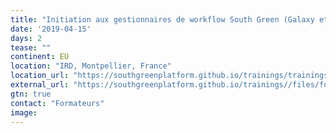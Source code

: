 ```yaml
---
title: "Initiation aux gestionnaires de workflow South Green (Galaxy et TOGGLe) et à l’application Gigwa"
date: '2019-04-15'
days: 2
tease: ""
continent: EU
location: "IRD, Montpellier, France"
location_url: "https://southgreenplatform.github.io/trainings/trainings2019/"
external_url: "https://southgreenplatform.github.io/trainings//files/formation-plateformeSG-2019.pdf#page=6"
gtn: true
contact: "Formateurs"
image: 
---
```


